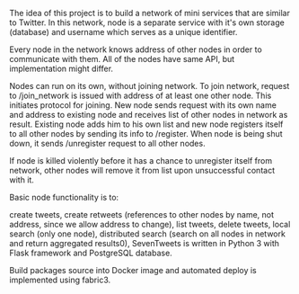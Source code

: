 The idea of this project is to build a network of mini services that are similar to Twitter. In this network, node is a separate service with it's own storage (database) and username which serves as a unique identifier.

Every node in the network knows address of other nodes in order to communicate with them. All of the nodes have same API, but implementation might differ.

Nodes can run on its own, without joining network. To join network, request to /join_network is issued with address of at least one other node. This initiates protocol for joining. New node sends request with its own name and address to existing node and receives list of other nodes in network as result. Existing node adds him to his own list and new node registers itself to all other nodes by sending its info to /register. When node is being shut down, it sends /unregister request to all other nodes.

If node is killed violently before it has a chance to unregister itself from network, other nodes will remove it from list upon unsuccessful contact with it.

Basic node functionality is to:

create tweets,
create retweets (references to other nodes by name, not address, since we allow address to change),
list tweets,
delete tweets,
local search (only one node),
distributed search (search on all nodes in network and return aggregated results0),
SevenTweets is written in Python 3 with Flask framework and PostgreSQL database.

Build packages source into Docker image and automated deploy is implemented using fabric3.
